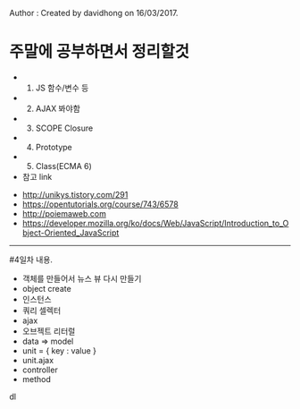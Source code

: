 Author : Created by davidhong on 16/03/2017.



# 주말에 공부하면서 정리할것
 - 1. JS 함수/변수 등
 - 2. AJAX 봐야함
 - 3. SCOPE Closure
 - 4. Prototype
 - 5. Class(ECMA 6)
 - 참고 link
  * http://unikys.tistory.com/291
  * https://opentutorials.org/course/743/6578
  * http://poiemaweb.com
  * https://developer.mozilla.org/ko/docs/Web/JavaScript/Introduction_to_Object-Oriented_JavaScript
  

 -------
 
 #4일차 내용.
 - 객체를 만들어서 뉴스 뷰 다시 만들기
 - object create
 - 인스턴스
 - 쿼리 셀렉터
 - ajax
 - 오브젝트 리터럴
 - data => model
 - unit = { key : value }
 - unit.ajax
 - controller
 - method
 
 dl